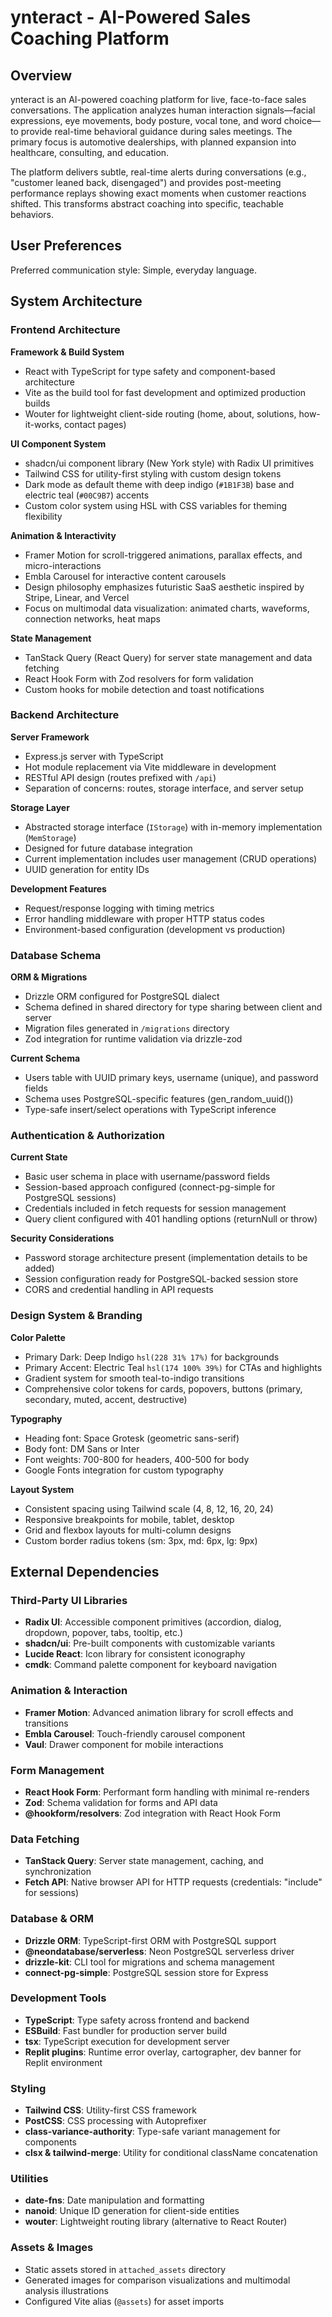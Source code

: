 # ynteract - AI-Powered Sales Coaching Platform

## Overview

ynteract is an AI-powered coaching platform for live, face-to-face sales conversations. The application analyzes human interaction signals—facial expressions, eye movements, body posture, vocal tone, and word choice—to provide real-time behavioral guidance during sales meetings. The primary focus is automotive dealerships, with planned expansion into healthcare, consulting, and education.

The platform delivers subtle, real-time alerts during conversations (e.g., "customer leaned back, disengaged") and provides post-meeting performance replays showing exact moments when customer reactions shifted. This transforms abstract coaching into specific, teachable behaviors.

## User Preferences

Preferred communication style: Simple, everyday language.

## System Architecture

### Frontend Architecture

**Framework & Build System**
- React with TypeScript for type safety and component-based architecture
- Vite as the build tool for fast development and optimized production builds
- Wouter for lightweight client-side routing (home, about, solutions, how-it-works, contact pages)

**UI Component System**
- shadcn/ui component library (New York style) with Radix UI primitives
- Tailwind CSS for utility-first styling with custom design tokens
- Dark mode as default theme with deep indigo (`#1B1F3B`) base and electric teal (`#00C9B7`) accents
- Custom color system using HSL with CSS variables for theming flexibility

**Animation & Interactivity**
- Framer Motion for scroll-triggered animations, parallax effects, and micro-interactions
- Embla Carousel for interactive content carousels
- Design philosophy emphasizes futuristic SaaS aesthetic inspired by Stripe, Linear, and Vercel
- Focus on multimodal data visualization: animated charts, waveforms, connection networks, heat maps

**State Management**
- TanStack Query (React Query) for server state management and data fetching
- React Hook Form with Zod resolvers for form validation
- Custom hooks for mobile detection and toast notifications

### Backend Architecture

**Server Framework**
- Express.js server with TypeScript
- Hot module replacement via Vite middleware in development
- RESTful API design (routes prefixed with `/api`)
- Separation of concerns: routes, storage interface, and server setup

**Storage Layer**
- Abstracted storage interface (`IStorage`) with in-memory implementation (`MemStorage`)
- Designed for future database integration
- Current implementation includes user management (CRUD operations)
- UUID generation for entity IDs

**Development Features**
- Request/response logging with timing metrics
- Error handling middleware with proper HTTP status codes
- Environment-based configuration (development vs production)

### Database Schema

**ORM & Migrations**
- Drizzle ORM configured for PostgreSQL dialect
- Schema defined in shared directory for type sharing between client and server
- Migration files generated in `/migrations` directory
- Zod integration for runtime validation via drizzle-zod

**Current Schema**
- Users table with UUID primary keys, username (unique), and password fields
- Schema uses PostgreSQL-specific features (gen_random_uuid())
- Type-safe insert/select operations with TypeScript inference

### Authentication & Authorization

**Current State**
- Basic user schema in place with username/password fields
- Session-based approach configured (connect-pg-simple for PostgreSQL sessions)
- Credentials included in fetch requests for session management
- Query client configured with 401 handling options (returnNull or throw)

**Security Considerations**
- Password storage architecture present (implementation details to be added)
- Session configuration ready for PostgreSQL-backed session store
- CORS and credential handling in API requests

### Design System & Branding

**Color Palette**
- Primary Dark: Deep Indigo `hsl(228 31% 17%)` for backgrounds
- Primary Accent: Electric Teal `hsl(174 100% 39%)` for CTAs and highlights
- Gradient system for smooth teal-to-indigo transitions
- Comprehensive color tokens for cards, popovers, buttons (primary, secondary, muted, accent, destructive)

**Typography**
- Heading font: Space Grotesk (geometric sans-serif)
- Body font: DM Sans or Inter
- Font weights: 700-800 for headers, 400-500 for body
- Google Fonts integration for custom typography

**Layout System**
- Consistent spacing using Tailwind scale (4, 8, 12, 16, 20, 24)
- Responsive breakpoints for mobile, tablet, desktop
- Grid and flexbox layouts for multi-column designs
- Custom border radius tokens (sm: 3px, md: 6px, lg: 9px)

## External Dependencies

### Third-Party UI Libraries
- **Radix UI**: Accessible component primitives (accordion, dialog, dropdown, popover, tabs, tooltip, etc.)
- **shadcn/ui**: Pre-built components with customizable variants
- **Lucide React**: Icon library for consistent iconography
- **cmdk**: Command palette component for keyboard navigation

### Animation & Interaction
- **Framer Motion**: Advanced animation library for scroll effects and transitions
- **Embla Carousel**: Touch-friendly carousel component
- **Vaul**: Drawer component for mobile interactions

### Form Management
- **React Hook Form**: Performant form handling with minimal re-renders
- **Zod**: Schema validation for forms and API data
- **@hookform/resolvers**: Zod integration with React Hook Form

### Data Fetching
- **TanStack Query**: Server state management, caching, and synchronization
- **Fetch API**: Native browser API for HTTP requests (credentials: "include" for sessions)

### Database & ORM
- **Drizzle ORM**: TypeScript-first ORM with PostgreSQL support
- **@neondatabase/serverless**: Neon PostgreSQL serverless driver
- **drizzle-kit**: CLI tool for migrations and schema management
- **connect-pg-simple**: PostgreSQL session store for Express

### Development Tools
- **TypeScript**: Type safety across frontend and backend
- **ESBuild**: Fast bundler for production server build
- **tsx**: TypeScript execution for development server
- **Replit plugins**: Runtime error overlay, cartographer, dev banner for Replit environment

### Styling
- **Tailwind CSS**: Utility-first CSS framework
- **PostCSS**: CSS processing with Autoprefixer
- **class-variance-authority**: Type-safe variant management for components
- **clsx & tailwind-merge**: Utility for conditional className concatenation

### Utilities
- **date-fns**: Date manipulation and formatting
- **nanoid**: Unique ID generation for client-side entities
- **wouter**: Lightweight routing library (alternative to React Router)

### Assets & Images
- Static assets stored in `attached_assets` directory
- Generated images for comparison visualizations and multimodal analysis illustrations
- Configured Vite alias (`@assets`) for asset imports
